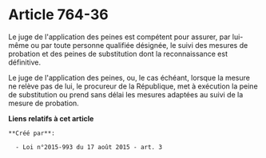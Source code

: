 # Article 764-36

Le juge de l'application des peines est compétent pour assurer, par lui-même ou par toute personne qualifiée désignée, le
suivi des mesures de probation et des peines de substitution dont la reconnaissance est définitive. 

Le juge de l'application des peines, ou, le cas échéant, lorsque la mesure ne relève pas de lui, le procureur de la
République, met à exécution la peine de substitution ou prend sans délai les mesures adaptées au suivi de la mesure de
probation.

**Liens relatifs à cet article**

	**Créé par**:

	  - Loi n°2015-993 du 17 août 2015 - art. 3

